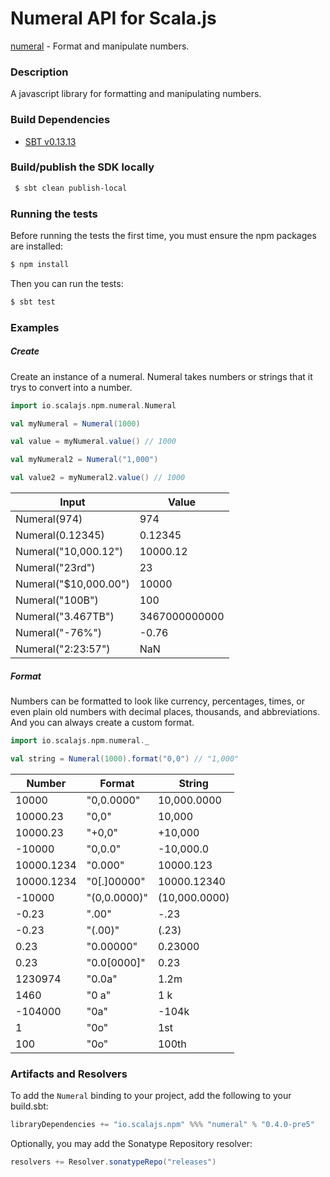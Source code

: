 Numeral API for Scala.js
================================
[numeral](https://www.npmjs.com/package/numeral) - Format and manipulate numbers.

### Description

A javascript library for formatting and manipulating numbers.

### Build Dependencies


* [SBT v0.13.13](http://www.scala-sbt.org/download.html)

### Build/publish the SDK locally

```bash
 $ sbt clean publish-local
```

### Running the tests

Before running the tests the first time, you must ensure the npm packages are installed:

```bash
$ npm install
```

Then you can run the tests:

```bash
$ sbt test
```

### Examples

##### Create

Create an instance of a numeral. Numeral takes numbers or strings that it trys to convert into a number.

```scala
import io.scalajs.npm.numeral.Numeral

val myNumeral = Numeral(1000)

val value = myNumeral.value() // 1000

val myNumeral2 = Numeral("1,000")

val value2 = myNumeral2.value() // 1000
```

| Input                | Value         |
|----------------------|---------------|
| Numeral(974)         | 974           |
| Numeral(0.12345)     | 0.12345       |
| Numeral("10,000.12") | 10000.12      |
| Numeral("23rd")      | 23            |
| Numeral("$10,000.00")| 10000         |
| Numeral("100B")      | 100           |
| Numeral("3.467TB")   | 3467000000000 |
| Numeral("-76%")	   | -0.76         |
| Numeral("2:23:57")   | NaN           |

##### Format

Numbers can be formatted to look like currency, percentages, times, or even plain old numbers with decimal places, thousands, and abbreviations. And you can always create a custom format.

```scala
import io.scalajs.npm.numeral._

val string = Numeral(1000).format("0,0") // "1,000"
```

| Number        | Format        | String            |
|---------------|---------------|-------------------|
| 10000	        | "0,0.0000"    |	10,000.0000     |
| 10000.23	    | "0,0"	        | 10,000            |
| 10000.23	    | "+0,0"	    | +10,000           |
| -10000	    | "0,0.0"	    | -10,000.0         |
| 10000.1234    | "0.000"	    | 10000.123         |
| 10000.1234    | "0[.]00000"	| 10000.12340       |
| -10000	    | "(0,0.0000)"	| (10,000.0000)     |
| -0.23	        | ".00"	        | -.23              |
| -0.23	        | "(.00)"	    | (.23)             |
| 0.23	        | "0.00000"	    | 0.23000           |
| 0.23	        | "0.0[0000]"	| 0.23              |
| 1230974	    | "0.0a"	    | 1.2m              |
| 1460	        | "0 a"	        | 1 k               |
| -104000	    | "0a"	        | -104k             |
| 1		        | "0o"          | 1st               |   
| 100	        | "0o"	        | 100th             |
    
### Artifacts and Resolvers

To add the `Numeral` binding to your project, add the following to your build.sbt:  

```sbt
libraryDependencies += "io.scalajs.npm" %%% "numeral" % "0.4.0-pre5"
```

Optionally, you may add the Sonatype Repository resolver:

```sbt   
resolvers += Resolver.sonatypeRepo("releases") 
```